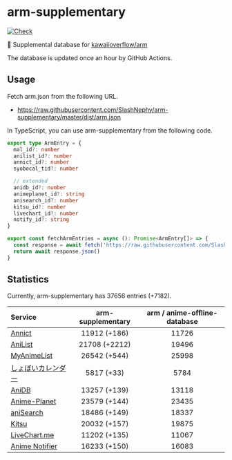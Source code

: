 # arm-supplementary

[![Check](https://github.com/SlashNephy/arm-supplementary/actions/workflows/check-node.yml/badge.svg)](https://github.com/SlashNephy/arm-supplementary/actions/workflows/check-node.yml)

💊 Supplemental database for [kawaiioverflow/arm](https://github.com/kawaiioverflow/arm)

The database is updated once an hour by GitHub Actions.

## Usage

Fetch arm.json from the following URL.

- https://raw.githubusercontent.com/SlashNephy/arm-supplementary/master/dist/arm.json

In TypeScript, you can use arm-supplementary from the following code.

```TypeScript
export type ArmEntry = {
  mal_id?: number
  anilist_id?: number
  annict_id?: number
  syobocal_tid?: number

  // extended
  anidb_id?: number
  animeplanet_id?: string
  anisearch_id?: number
  kitsu_id?: number
  livechart_id?: number
  notify_id?: string
}

export const fetchArmEntries = async (): Promise<ArmEntry[]> => {
  const response = await fetch('https://raw.githubusercontent.com/SlashNephy/arm-supplementary/master/dist/arm.json')
  return await response.json()
}
```

## Statistics

Currently, arm-supplementary has 37656 entries (+7182).

| Service                                     | arm-supplementary | arm / anime-offline-database |
| :------------------------------------------ | :---------------: | :--------------------------: |
| [Annict](https://annict.com)                |   11912 (+186)    |            11726             |
| [AniList](https://anilist.co)               |   21708 (+2212)   |            19496             |
| [MyAnimeList](https://myanimelist.net)      |   26542 (+544)    |            25998             |
| [しょぼいカレンダー](https://cal.syoboi.jp) |    5817 (+33)     |             5784             |
| [AniDB](https://anidb.net)                  |   13257 (+139)    |            13118             |
| [Anime-Planet](https://anime-planet.com)    |   23579 (+144)    |            23435             |
| [aniSearch](https://anisearch.com)          |   18486 (+149)    |            18337             |
| [Kitsu](https://kitsu.io)                   |   20032 (+157)    |            19875             |
| [LiveChart.me](https://livechart.me)        |   11202 (+135)    |            11067             |
| [Anime Notifier](https://notify.moe)        |   16233 (+150)    |            16083             |
